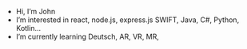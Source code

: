 - Hi, I’m John  
- I’m interested in react, node.js, express.js SWIFT, Java, C#, Python, Kotlin...
- I’m currently learning Deutsch, AR, VR, MR, 


